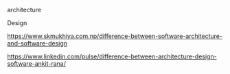 
architecture

Design





https://www.skmukhiya.com.np/difference-between-software-architecture-and-software-design

https://www.linkedin.com/pulse/difference-between-architecture-design-software-ankit-rana/